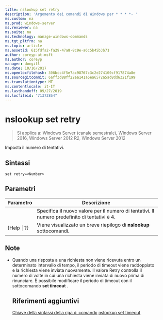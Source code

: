```yaml
---
title: nslookup set retry
description: 'Argomento dei comandi di Windows per * * * *- '
ms.custom: na
ms.prod: windows-server
ms.reviewer: na
ms.suite: na
ms.technology: manage-windows-commands
ms.tgt_pltfrm: na
ms.topic: article
ms.assetid: 615fdfa2-fa29-47a8-8c9e-a6c5b45b3b71
author: coreyp-at-msft
ms.author: coreyp
manager: dongill
ms.date: 10/16/2017
ms.openlocfilehash: 306bcc4f5e7ac98767c3c2e274100cf917874a8e
ms.sourcegitcommit: 6aff3d88ff22ea141a6ea6572a5ad8dd6321f199
ms.translationtype: MT
ms.contentlocale: it-IT
ms.lasthandoff: 09/27/2019
ms.locfileid: "71372864"
---
```

# <a name="nslookup-set-retry"></a>nslookup set retry

>Si applica a: Windows Server (canale semestrale), Windows Server 2016, Windows Server 2012 R2, Windows Server 2012

Imposta il numero di tentativi.
## <a name="syntax"></a>Sintassi
```
set retry=<Number>
```
## <a name="parameters"></a>Parametri

|    Parametro    |                                      Descrizione                                       |
|-----------------|----------------------------------------------------------------------------------------|
|    <Number>     | Specifica il nuovo valore per il numero di tentativi. Il numero predefinito di tentativi è 4. |
| {Help &#124; ?} |                 Viene visualizzato un breve riepilogo di **nslookup** sottocomandi.                  |

## <a name="remarks"></a>Note
- Quando una risposta a una richiesta non viene ricevuta entro un determinato intervallo di tempo, il periodo di timeout viene raddoppiato e la richiesta viene inviata nuovamente. Il valore Retry controlla il numero di volte in cui una richiesta viene inviata di nuovo prima di rinunciare. È possibile modificare il periodo di timeout con il sottocomando **set timeout** .
  ## <a name="additional-references"></a>Riferimenti aggiuntivi
  [Chiave della sintassi della riga di comando](command-line-syntax-key.md)
  [nslookup set timeout](nslookup-set-timeout.md)
